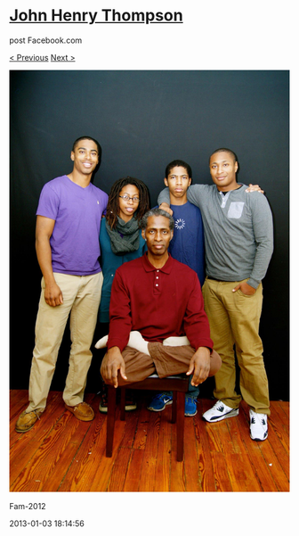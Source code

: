 # [John Henry Thompson](../README.md)
post Facebook.com

[< Previous](2013-01-03-3.md) [Next >](2013-01-03-5.md)

[![](../media/2013-01-03/Fam-2015.jpg)](../README.md)

Fam-2012

2013-01-03 18:14:56